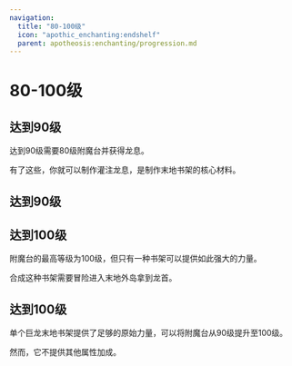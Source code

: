 ```yaml
---
navigation:
  title: "80-100级"
  icon: "apothic_enchanting:endshelf"
  parent: apotheosis:enchanting/progression.md
---
```


# 80-100级

## 达到90级

<ItemImage id="apothic_enchanting:infused_breath" />

达到90级需要80级附魔台并获得<Color id="blue">龙息</Color>。

有了这些，你就可以制作<Color id="blue">灌注龙息</Color>，是制作<Color id="blue">末地书架</Color>的核心材料。

## 达到90级



<Recipe id="apothic_enchanting:endshelf" />

<Recipe id="apothic_enchanting:pearl_endshelf" />

## 达到100级

<ItemImage id="minecraft:dragon_head" />

附魔台的最高等级为100级，但只有一种书架可以提供如此强大的力量。

合成这种书架需要冒险进入末地外岛拿到<Color id="blue">龙首</Color>。

## 达到100级

单个<Color id="blue">巨龙末地书架</Color>提供了足够的原始力量，可以将附魔台从90级提升至100级。

然而，它不提供其他属性加成。

<Recipe id="apothic_enchanting:draconic_endshelf" />


